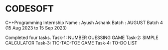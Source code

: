 # CODESOFT

C++Programming Internship
Name : Ayush Ashank
Batch : AUGUST Batch 4 (15 Aug 2023 to 15 Sep 2023)

Completed four tasks.
Task-1: NUMBER GUESSING GAME
Task-2: SIMPLE CALCULATOR
Task-3: TIC-TAC-TOE GAME
Task-4: TO-DO LIST
